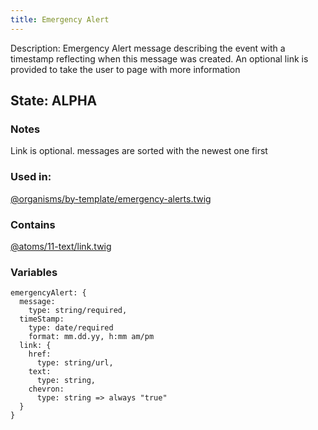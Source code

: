```yaml
---
title: Emergency Alert
---
```

Description: Emergency Alert message describing the event with a timestamp reflecting when this message was created.  An optional link is provided to take the user to page with more information

## State: ALPHA

###  Notes
Link is optional.
messages are sorted with the newest one first

### Used in:
[@organisms/by-template/emergency-alerts.twig](/?p=organisms-emergency-alerts)

### Contains
[@atoms/11-text/link.twig](/?p=atoms-link)

### Variables
~~~
emergencyAlert: {
  message:
    type: string/required,
  timeStamp:
    type: date/required
    format: mm.dd.yy, h:mm am/pm
  link: {
    href:
      type: string/url,
    text:
      type: string,
    chevron:
      type: string => always "true"
  }
}
~~~
